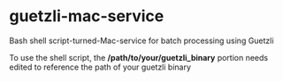 # guetzli-mac-service
Bash shell script-turned-Mac-service for batch processing using Guetzli

To use the shell script, the **/path/to/your/guetzli_binary** portion needs edited to reference the path of your guetzli binary
